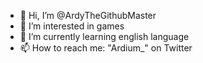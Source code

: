 - 👋 Hi, I’m @ArdyTheGithubMaster
- 👀 I’m interested in games
- 🌱 I’m currently learning english language
- 📫 How to reach me: "Ardium_" on Twitter

<!---
ArdyTheGithubMaster/ArdyTheGithubMaster is a ✨ special ✨ repository because its `README.md` (this file) appears on your GitHub profile.
You can click the Preview link to take a look at your changes.
--->
